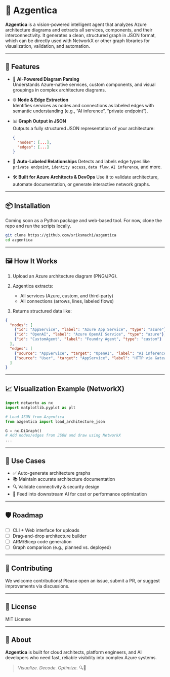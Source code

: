 # 🔷 Azgentica

**Azgentica** is a vision-powered intelligent agent that analyzes Azure architecture diagrams and extracts all services, components, and their interconnectivity. It generates a clean, structured graph in JSON format, which can be directly used with NetworkX or other graph libraries for visualization, validation, and automation.

---

## 🚀 Features

- 🧠 **AI-Powered Diagram Parsing**  
  Understands Azure-native services, custom components, and visual groupings in complex architecture diagrams.

- 🌐 **Node & Edge Extraction**  
  Identifies services as nodes and connections as labeled edges with semantic understanding (e.g., “AI inference”, “private endpoint”).

- 📊 **Graph Output in JSON**  
  Outputs a fully structured JSON representation of your architecture:  
  ```json
  {
    "nodes": [...],
    "edges": [...]
  }
  ```

* 🎯 **Auto-Labeled Relationships**
  Detects and labels edge types like `private endpoint`, `identity access`, `data flow`, `AI inference`, and more.

* 🛠️ **Built for Azure Architects & DevOps**
  Use it to validate architecture, automate documentation, or generate interactive network graphs.

---

## 📦 Installation

Coming soon as a Python package and web-based tool. For now, clone the repo and run the scripts locally.

```bash
git clone https://github.com/sriksmachi/azgentica
cd azgentica
```

---

## 🖼️ How It Works

1. Upload an Azure architecture diagram (PNG/JPG).
2. Azgentica extracts:

   * All services (Azure, custom, and third-party)
   * All connections (arrows, lines, labeled flows)
3. Returns structured data like:

```json
{
  "nodes": [
    {"id": "AppService", "label": "Azure App Service", "type": "azure"},
    {"id": "OpenAI", "label": "Azure OpenAI Service", "type": "azure"},
    {"id": "CustomAgent", "label": "Foundry Agent", "type": "custom"}
  ],
  "edges": [
    {"source": "AppService", "target": "OpenAI", "label": "AI inference"},
    {"source": "User", "target": "AppService", "label": "HTTP via Gateway"}
  ]
}
```

---

## 📈 Visualization Example (NetworkX)

```python
import networkx as nx
import matplotlib.pyplot as plt

# Load JSON from Azgentica
from azgentica import load_architecture_json

G = nx.DiGraph()
# Add nodes/edges from JSON and draw using NetworkX
...
```

---

## 🧩 Use Cases

* ✅ Auto-generate architecture graphs
* 📚 Maintain accurate architecture documentation
* 🔍 Validate connectivity & security design
* 🧠 Feed into downstream AI for cost or performance optimization

---

## 🛡️ Roadmap

* [ ] CLI + Web interface for uploads
* [ ] Drag-and-drop architecture builder
* [ ] ARM/Bicep code generation
* [ ] Graph comparison (e.g., planned vs. deployed)

---

## 🤝 Contributing

We welcome contributions! Please open an issue, submit a PR, or suggest improvements via discussions.

---

## 📄 License

MIT License

---

## 🧠 About

**Azgentica** is built for cloud architects, platform engineers, and AI developers who need fast, reliable visibility into complex Azure systems.

> *Visualize. Decode. Optimize.* 🔍🚀


